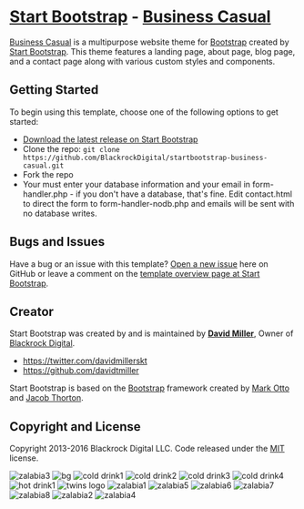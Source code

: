 # [Start Bootstrap](http://startbootstrap.com/) - [Business Casual](http://startbootstrap.com/template-overviews/business-casual/)

[Business Casual](http://startbootstrap.com/template-overviews/business-casual/) is a multipurpose website theme for [Bootstrap](http://getbootstrap.com/) created by [Start Bootstrap](http://startbootstrap.com/). This theme features a landing page, about page, blog page, and a contact page along with various custom styles and components.


## Getting Started

To begin using this template, choose one of the following options to get started:
* [Download the latest release on Start Bootstrap](http://startbootstrap.com/template-overviews/business-casual/)
* Clone the repo: `git clone https://github.com/BlackrockDigital/startbootstrap-business-casual.git`
* Fork the repo
* Your must enter your database information and your email in form-handler.php - if you don't have a database, that's fine.  Edit contact.html to direct the form to form-handler-nodb.php and emails will be sent with no database writes.

## Bugs and Issues

Have a bug or an issue with this template? [Open a new issue](https://github.com/BlackrockDigital/startbootstrap-business-casual/issues) here on GitHub or leave a comment on the [template overview page at Start Bootstrap](http://startbootstrap.com/template-overviews/business-casual/).

## Creator

Start Bootstrap was created by and is maintained by **[David Miller](http://davidmiller.io/)**, Owner of [Blackrock Digital](http://blackrockdigital.io/).

* https://twitter.com/davidmillerskt
* https://github.com/davidtmiller

Start Bootstrap is based on the [Bootstrap](http://getbootstrap.com/) framework created by [Mark Otto](https://twitter.com/mdo) and [Jacob Thorton](https://twitter.com/fat).

## Copyright and License

Copyright 2013-2016 Blackrock Digital LLC. Code released under the [MIT](https://github.com/BlackrockDigital/startbootstrap-business-casual/blob/gh-pages/LICENSE) license.

![zalabia3](https://user-images.githubusercontent.com/107494771/173973138-90cc8516-1e71-42ff-b429-0a0f964f6beb.jpg)
![bg](https://user-images.githubusercontent.com/107494771/173973221-f0753119-5754-4b32-82bd-3907c16be8af.jpg)
![cold drink1](https://user-images.githubusercontent.com/107494771/173973258-1294712f-49de-49cd-b8cb-f74bd509a740.jpg)
![cold drink2](https://user-images.githubusercontent.com/107494771/173973287-65d11a16-4333-47e1-81a9-2d05071f8580.jpg)
![cold drink3](https://user-images.githubusercontent.com/107494771/173973300-9e8164d4-5a82-4482-a7ff-1ae2452a28db.jpg)
![cold drink4](https://user-images.githubusercontent.com/107494771/173973336-b9911452-3703-4a76-9570-6a8124d8f9ca.jpg)
![hot drink1](https://user-images.githubusercontent.com/107494771/173973367-229ded49-7446-44ec-997c-5a8dca200b57.jpg)
![twins logo](https://user-images.githubusercontent.com/107494771/173973389-54a2e741-8589-40af-84bd-83f75259f8cd.jpg)
![zalabia1](https://user-images.githubusercontent.com/107494771/173973414-6956efbf-1765-43cf-9dae-e9daf9f9f31d.jpg)
![zalabia5](https://user-images.githubusercontent.com/107494771/173973506-a611b7e5-3b1d-414e-8a6d-ae1255d22f67.jpg)
![zalabia6](https://user-images.githubusercontent.com/107494771/173973550-56ca4c95-8e4a-44f4-9abc-6ec2b95e38fe.jpg)
![zalabia7](https://user-images.githubusercontent.com/107494771/173973580-c8f5f913-6c96-4eba-ba6c-79ae51128d5a.jpg)
![zalabia8](https://user-images.githubusercontent.com/107494771/173973599-f05da02b-36a9-4c96-acb3-12dd774e314c.jpg)
![zalabia2](https://user-images.githubusercontent.com/107494771/173973445-508531cb-7a20-4b72-9f81-8a16b7d884ad.jpg)
![zalabia4](https://user-images.githubusercontent.com/107494771/173973473-f62a492f-582e-4b26-80d3-d346d09a1b60.jpg)
